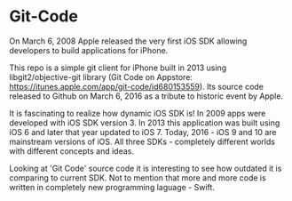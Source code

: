 # Git-Code

On March 6, 2008 Apple released the very first iOS SDK allowing developers to build applications for iPhone.

This repo is a simple git client for iPhone built in 2013 using libgit2/objective-git library (Git Code on Appstore: https://itunes.apple.com/app/git-code/id680153559).
Its source code released to Github on March 6, 2016 as a tribute to historic event by Apple.

It is fascinating to realize how dynamic iOS SDK is!
In 2009 apps were developed with iOS SDK version 3. In 2013 this application was built using iOS 6 and later that year updated to iOS 7. Today, 2016 - iOS 9 and 10 are mainstream versions of iOS.
All three SDKs - completely different worlds with different concepts and ideas.

Looking at 'Git Code' source code it is interesting to see how outdated it is comparing to current SDK. Not to mention that more and more code is written in completely new programming laguage - Swift.